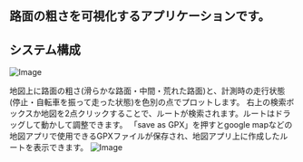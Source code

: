 ## 路面の粗さを可視化するアプリケーションです。

## システム構成
![Image](https://github.com/user-attachments/assets/63505cef-a6c5-4cb4-9ab5-bc361e7436e1)

地図上に路面の粗さ(滑らかな路面・中間・荒れた路面)と、計測時の走行状態(停止・自転車を振って走った状態)を色別の点でプロットします。
右上の検索ボックスか地図を2点クリックすることで、ルートが検索されます。ルートはドラッグして動かして調整できます。
「save as GPX」を押すとgoogle mapなどの地図アプリで使用できるGPXファイルが保存され、地図アプリ上に作成したルートを表示できます。
![Image](https://github.com/user-attachments/assets/41c05345-7806-495d-b41b-eb69d29fabf0)
